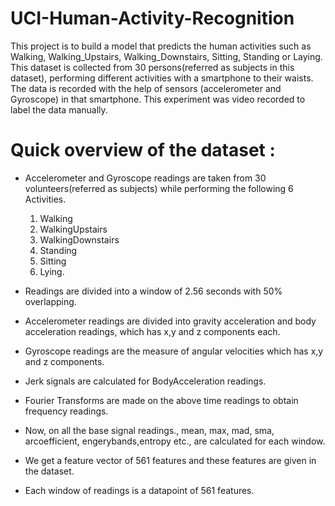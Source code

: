 # UCI-Human-Activity-Recognition
This project is to build a model that predicts the human activities such as Walking, Walking_Upstairs, Walking_Downstairs, Sitting, Standing or Laying.  
This dataset is collected from 30 persons(referred as subjects in this dataset), performing different activities with a smartphone to their waists. 
The data is recorded with the help of sensors (accelerometer and Gyroscope) in that smartphone. This experiment was video recorded to label the data manually.

# Quick overview of the dataset :
* Accelerometer and Gyroscope readings are taken from 30 volunteers(referred as subjects) while performing the following 6 Activities.

  1. Walking
  2. WalkingUpstairs
  3. WalkingDownstairs
  4. Standing
  5. Sitting
  6. Lying.
* Readings are divided into a window of 2.56 seconds with 50% overlapping.

* Accelerometer readings are divided into gravity acceleration and body acceleration readings, which has x,y and z components each.

* Gyroscope readings are the measure of angular velocities which has x,y and z components.

* Jerk signals are calculated for BodyAcceleration readings.

* Fourier Transforms are made on the above time readings to obtain frequency readings.

* Now, on all the base signal readings., mean, max, mad, sma, arcoefficient, engerybands,entropy etc., are calculated for each window.

* We get a feature vector of 561 features and these features are given in the dataset.

* Each window of readings is a datapoint of 561 features.
